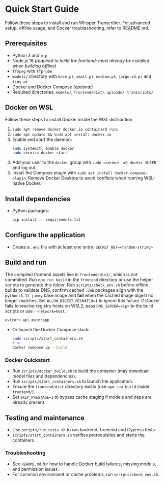 # Quick Start Guide

Follow these steps to install and run Whisper Transcriber.
For advanced setup, offline usage, and Docker troubleshooting, refer to README.md.

## Prerequisites
- Python 3 and `pip`
- Node.js 18 *(required to build the frontend; must already be installed when building offline)*
- `ffmpeg` with `ffprobe`
- `models/` directory with `base.pt`, `small.pt`, `medium.pt`, `large-v3.pt` and `tiny.pt`
- Docker and Docker Compose *(optional)*
- Required directories: `models/`, `frontend/dist/`, `uploads/`, `transcripts/`

## Docker on WSL
Follow these steps to install Docker inside the WSL distribution:
1. `sudo apt remove docker docker.io containerd runc`
2. `sudo apt update && sudo apt install docker.io`
3. Enable and start the daemon:
   ```bash
   sudo systemctl enable docker
   sudo service docker start
   ```
4. Add your user to the `docker` group with `sudo usermod -aG docker $USER` and log out.
5. Install the Compose plugin with `sudo apt install docker-compose-plugin`.
Remove Docker Desktop to avoid conflicts when running WSL-native Docker.


## Install dependencies
- Python packages:
  ```bash
  pip install -r requirements.txt
  ```
## Configure the application
- Create a `.env` file with at least one entry: `SECRET_KEY=<random-string>`

## Build and run
The compiled frontend assets live in `frontend/dist/`, which is not committed. Run `npm run build` in the `frontend` directory or use the helper scripts to generate this folder.
Run `scripts/check_env.sh` before offline builds to validate DNS, confirm cached `.deb` packages align with the `python:3.11-jammy` base image and **fail** when the cached image digest no longer matches. Set `ALLOW_DIGEST_MISMATCH=1` to ignore this failure. If Docker fails to resolve registry hosts on WSL2, pass `DNS_SERVER=<ip>` to the build scripts or use `--network=host`.
  ```bash
  uvicorn api.main:app
  ```
- Or launch the Docker Compose stack:
  ```bash
  sudo scripts/start_containers.sh
  # or
  docker compose up --build
  ```
### Docker Quickstart
- Run `scripts/docker_build.sh` to build the container (may download model files and dependencies).
- Run `scripts/start_containers.sh` to launch the application.
- Ensure the `frontend/dist` directory exists (use `npm run build` inside `frontend/`).
- Set `SKIP_PRESTAGE=1` to bypass cache staging if models and deps are already present.

## Testing and maintenance
- Use `scripts/run_tests.sh` to run backend, frontend and Cypress tests.
- `scripts/start_containers.sh` verifies prerequisites and starts the containers.

### Troubleshooting
- See `README.md` for how to handle Docker build failures, missing models, and permission issues.
- For common environment or cache problems, run `scripts/check_env.sh`.
